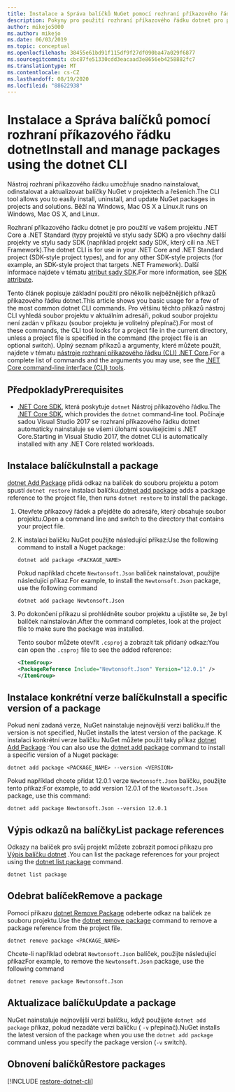 ```yaml
---
title: Instalace a Správa balíčků NuGet pomocí rozhraní příkazového řádku dotnet
description: Pokyny pro použití rozhraní příkazového řádku dotnet pro práci s balíčky NuGet.
author: mikejo5000
ms.author: mikejo
ms.date: 06/03/2019
ms.topic: conceptual
ms.openlocfilehash: 38455e61bd91f115df9f27df090ba47a029f6877
ms.sourcegitcommit: cbc87fe51330cdd3eacaad3e8656eb4258882fc7
ms.translationtype: MT
ms.contentlocale: cs-CZ
ms.lasthandoff: 08/19/2020
ms.locfileid: "88622938"
---
```

# <a name="install-and-manage-packages-using-the-dotnet-cli"></a><span data-ttu-id="f63a5-103">Instalace a Správa balíčků pomocí rozhraní příkazového řádku dotnet</span><span class="sxs-lookup"><span data-stu-id="f63a5-103">Install and manage packages using the dotnet CLI</span></span>

<span data-ttu-id="f63a5-104">Nástroj rozhraní příkazového řádku umožňuje snadno nainstalovat, odinstalovat a aktualizovat balíčky NuGet v projektech a řešeních.</span><span class="sxs-lookup"><span data-stu-id="f63a5-104">The CLI tool allows you to easily install, uninstall, and update NuGet packages in projects and solutions.</span></span> <span data-ttu-id="f63a5-105">Běží na Windows, Mac OS X a Linux.</span><span class="sxs-lookup"><span data-stu-id="f63a5-105">It runs on Windows, Mac OS X, and Linux.</span></span>

<span data-ttu-id="f63a5-106">Rozhraní příkazového řádku dotnet je pro použití ve vašem projektu .NET Core a .NET Standard (typy projektů ve stylu sady SDK) a pro všechny další projekty ve stylu sady SDK (například projekt sady SDK, který cílí na .NET Framework).</span><span class="sxs-lookup"><span data-stu-id="f63a5-106">The dotnet CLI is for use in your .NET Core and .NET Standard project (SDK-style project types), and for any other SDK-style projects (for example, an SDK-style project that targets .NET Framework).</span></span> <span data-ttu-id="f63a5-107">Další informace najdete v tématu [atribut sady SDK](/dotnet/core/tools/csproj#additions).</span><span class="sxs-lookup"><span data-stu-id="f63a5-107">For more information, see [SDK attribute](/dotnet/core/tools/csproj#additions).</span></span>

<span data-ttu-id="f63a5-108">Tento článek popisuje základní použití pro několik nejběžnějších příkazů příkazového řádku dotnet.</span><span class="sxs-lookup"><span data-stu-id="f63a5-108">This article shows you basic usage for a few of the most common dotnet CLI commands.</span></span> <span data-ttu-id="f63a5-109">Pro většinu těchto příkazů nástroj CLI vyhledá soubor projektu v aktuálním adresáři, pokud soubor projektu není zadán v příkazu (soubor projektu je volitelný přepínač).</span><span class="sxs-lookup"><span data-stu-id="f63a5-109">For most of these commands, the CLI tool looks for a project file in the current directory, unless a project file is specified in the command (the project file is an optional switch).</span></span> <span data-ttu-id="f63a5-110">Úplný seznam příkazů a argumenty, které můžete použít, najdete v tématu [nástroje rozhraní příkazového řádku (CLI) .NET Core](../reference/dotnet-commands.md).</span><span class="sxs-lookup"><span data-stu-id="f63a5-110">For a complete list of commands and the arguments you may use, see the [.NET Core command-line interface (CLI) tools](../reference/dotnet-commands.md).</span></span>

## <a name="prerequisites"></a><span data-ttu-id="f63a5-111">Předpoklady</span><span class="sxs-lookup"><span data-stu-id="f63a5-111">Prerequisites</span></span>

- <span data-ttu-id="f63a5-112">[.NET Core SDK](https://www.microsoft.com/net/download/), která poskytuje `dotnet` Nástroj příkazového řádku.</span><span class="sxs-lookup"><span data-stu-id="f63a5-112">The [.NET Core SDK](https://www.microsoft.com/net/download/), which provides the `dotnet` command-line tool.</span></span> <span data-ttu-id="f63a5-113">Počínaje sadou Visual Studio 2017 se rozhraní příkazového řádku dotnet automaticky nainstaluje se všemi úlohami souvisejícími s .NET Core.</span><span class="sxs-lookup"><span data-stu-id="f63a5-113">Starting in Visual Studio 2017, the dotnet CLI is automatically installed with any .NET Core related workloads.</span></span>

## <a name="install-a-package"></a><span data-ttu-id="f63a5-114">Instalace balíčku</span><span class="sxs-lookup"><span data-stu-id="f63a5-114">Install a package</span></span>

<span data-ttu-id="f63a5-115">[dotnet Add Package](/dotnet/core/tools/dotnet-add-package?tabs=netcore2x) přidá odkaz na balíček do souboru projektu a potom spustí `dotnet restore` instalaci balíčku.</span><span class="sxs-lookup"><span data-stu-id="f63a5-115">[dotnet add package](/dotnet/core/tools/dotnet-add-package?tabs=netcore2x) adds a package reference to the project file, then runs `dotnet restore` to install the package.</span></span>

1. <span data-ttu-id="f63a5-116">Otevřete příkazový řádek a přejděte do adresáře, který obsahuje soubor projektu.</span><span class="sxs-lookup"><span data-stu-id="f63a5-116">Open a command line and switch to the directory that contains your project file.</span></span>

2. <span data-ttu-id="f63a5-117">K instalaci balíčku NuGet použijte následující příkaz:</span><span class="sxs-lookup"><span data-stu-id="f63a5-117">Use the following command to install a Nuget package:</span></span>

    ```dotnetcli
    dotnet add package <PACKAGE_NAME>
    ```

    <span data-ttu-id="f63a5-118">Pokud například chcete `Newtonsoft.Json` balíček nainstalovat, použijte následující příkaz.</span><span class="sxs-lookup"><span data-stu-id="f63a5-118">For example, to install the `Newtonsoft.Json` package, use the following command</span></span>

    ```dotnetcli
    dotnet add package Newtonsoft.Json
    ```

3. <span data-ttu-id="f63a5-119">Po dokončení příkazu si prohlédněte soubor projektu a ujistěte se, že byl balíček nainstalován.</span><span class="sxs-lookup"><span data-stu-id="f63a5-119">After the command completes, look at the project file to make sure the package was installed.</span></span>

   <span data-ttu-id="f63a5-120">Tento soubor můžete otevřít `.csproj` a zobrazit tak přidaný odkaz:</span><span class="sxs-lookup"><span data-stu-id="f63a5-120">You can open the `.csproj` file to see the added reference:</span></span>

    ```xml
   <ItemGroup>
    <PackageReference Include="Newtonsoft.Json" Version="12.0.1" />
   </ItemGroup>
    ```

## <a name="install-a-specific-version-of-a-package"></a><span data-ttu-id="f63a5-121">Instalace konkrétní verze balíčku</span><span class="sxs-lookup"><span data-stu-id="f63a5-121">Install a specific version of a package</span></span>

<span data-ttu-id="f63a5-122">Pokud není zadaná verze, NuGet nainstaluje nejnovější verzi balíčku.</span><span class="sxs-lookup"><span data-stu-id="f63a5-122">If the version is not specified, NuGet installs the latest version of the package.</span></span> <span data-ttu-id="f63a5-123">K instalaci konkrétní verze balíčku NuGet můžete použít taky příkaz [dotnet Add Package](/dotnet/core/tools/dotnet-add-package?tabs=netcore2x) :</span><span class="sxs-lookup"><span data-stu-id="f63a5-123">You can also use the [dotnet add package](/dotnet/core/tools/dotnet-add-package?tabs=netcore2x) command to install a specific version of a Nuget package:</span></span>

```dotnetcli
dotnet add package <PACKAGE_NAME> --version <VERSION>
```

<span data-ttu-id="f63a5-124">Pokud například chcete přidat 12.0.1 verze `Newtonsoft.Json` balíčku, použijte tento příkaz:</span><span class="sxs-lookup"><span data-stu-id="f63a5-124">For example, to add version 12.0.1 of the `Newtonsoft.Json` package, use this command:</span></span>

```dotnetcli
dotnet add package Newtonsoft.Json --version 12.0.1
```

## <a name="list-package-references"></a><span data-ttu-id="f63a5-125">Výpis odkazů na balíčky</span><span class="sxs-lookup"><span data-stu-id="f63a5-125">List package references</span></span>

<span data-ttu-id="f63a5-126">Odkazy na balíček pro svůj projekt můžete zobrazit pomocí příkazu pro [Výpis balíčku dotnet](/dotnet/core/tools/dotnet-list-package?tabs=netcore2x) .</span><span class="sxs-lookup"><span data-stu-id="f63a5-126">You can list the package references for your project using the [dotnet list package](/dotnet/core/tools/dotnet-list-package?tabs=netcore2x) command.</span></span>

```dotnetcli
dotnet list package
```

## <a name="remove-a-package"></a><span data-ttu-id="f63a5-127">Odebrat balíček</span><span class="sxs-lookup"><span data-stu-id="f63a5-127">Remove a package</span></span>

<span data-ttu-id="f63a5-128">Pomocí příkazu [dotnet Remove Package](/dotnet/core/tools/dotnet-remove-package?tabs=netcore2x) odeberte odkaz na balíček ze souboru projektu.</span><span class="sxs-lookup"><span data-stu-id="f63a5-128">Use the [dotnet remove package](/dotnet/core/tools/dotnet-remove-package?tabs=netcore2x) command to remove a package reference from the project file.</span></span>

```dotnetcli
dotnet remove package <PACKAGE_NAME>
```

<span data-ttu-id="f63a5-129">Chcete-li například odebrat `Newtonsoft.Json` balíček, použijte následující příkaz</span><span class="sxs-lookup"><span data-stu-id="f63a5-129">For example, to remove the `Newtonsoft.Json` package, use the following command</span></span>

```dotnetcli
dotnet remove package Newtonsoft.Json
```

## <a name="update-a-package"></a><span data-ttu-id="f63a5-130">Aktualizace balíčku</span><span class="sxs-lookup"><span data-stu-id="f63a5-130">Update a package</span></span>

<span data-ttu-id="f63a5-131">NuGet nainstaluje nejnovější verzi balíčku, když použijete `dotnet add package` příkaz, pokud nezadáte verzi balíčku ( `-v` přepínač).</span><span class="sxs-lookup"><span data-stu-id="f63a5-131">NuGet installs the latest version of the package when you use the `dotnet add package` command unless you specify the package version (`-v` switch).</span></span>

## <a name="restore-packages"></a><span data-ttu-id="f63a5-132">Obnovení balíčků</span><span class="sxs-lookup"><span data-stu-id="f63a5-132">Restore packages</span></span>

[!INCLUDE [restore-dotnet-cli](includes/restore-dotnet-cli.md)]
